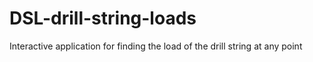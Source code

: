 # DSL-drill-string-loads
Interactive application for finding the load of the drill string at any point
